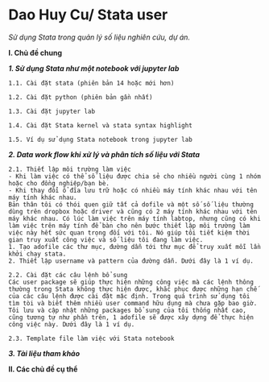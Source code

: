# Dao Huy Cu/ Stata user

*Sử dụng Stata trong quản lý số liệu nghiên cứu, dự án.*

**I. Chủ đề chung**

**_1. Sử dụng Stata như một notebook với jupyter lab_**

    1.1. Cài đặt stata (phiên bản 14 hoặc mới hơn) 
  
    1.2. Cài đặt python (phiên bản gần nhất)
  
    1.3. Cài đặt jupyter lab
  
    1.4. Cài đặt Stata kernel và stata syntax highlight
  
    1.5. Ví dụ sử dụng Stata notebook trong jupyter lab
  
**_2. Data work flow khi xử lý và phân tích số liệu với Stata_**

    2.1. Thiết lập môi trường làm việc
    - Khi làm việc có thể số liệu được chia sẻ cho nhiều người cùng 1 nhóm hoặc cho đồng nghiệp/bạn bè.
    - Khi thay đổi ổ đĩa lưu trữ hoặc có nhiều máy tính khác nhau với tên máy tính khác nhau.
    Bản thân tôi có thói quen giữ tất cả dofile và một số số liệu thường dùng trên dropbox hoặc driver và cũng có 2 máy tính khác nhau với tên máy khác nhau. Có lúc làm việc trên máy tính labtop, nhưng cũng có khi làm việc trên máy tính để bàn cho nên bước thiết lập môi trường làm việc này hết sức quan trọng đối với tôi. Nó giúp tôi tiết kiệm thời gian truy xuất công việc và số liệu tôi đang làm việc.
    1. Tạo adofile các thư mục, đường dẫn tới thư mục để truy xuất mỗi lần khởi chạy stata.
    2. Thiết lập username và pattern của đường dẫn. Dưới đây là 1 ví dụ.
  
    2.2. Cài đặt các câu lệnh bổ sung
    Các user package sẽ giúp thực hiện những công việc mà các lệnh thông thường trong Stata không thực hiện được, khắc phục được những hạn chế của các câu lệnh được cài đặt mặc định. Trong quá trình sử dụng tôi tìm tòi và biết thêm nhiều user command hữu dụng mà chưa gặp bao giờ. Tôi lưu và cập nhật những packages bổ sung của tôi thống nhất cao, cũng tương tự như phần trên, 1 adofile sẽ được xây dựng để thực hiện công việc này. Dưới đây là 1 ví dụ.

    2.3. Template file làm việc với Stata notebook
  
**_3. Tài liệu tham khảo_**

**II. Các chủ đề cụ thể**
